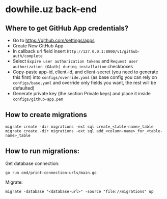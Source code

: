 # dowhile.uz back-end

## Where to get GitHub App credentials?

- Go to https://github.com/settings/apps
- Create New GitHub App
- In callback url field insert `http://127.0.0.1:8000/v1/github-auth/complete`
- Select `Expire user authorization tokens` and `Request user authorization (OAuth) during installation` checkboxes
- Copy-paste app-id, client-id, and client-secret (you need to generate this first) into `configs/override.yaml` (as base config you can rely on `configs/base.yaml` and override only fields you want, the rest will be defaulted)
- Generate private key (the section Private keys) and place it inside `configs/github-app.pem`

## How to create migrations

```
migrate create -dir migrations -ext sql create_<table-name>_table
migrate create -dir migrations -ext sql add_<column-name>_for_<table-name>_table
```

## How to run migrations:

Get database connection:

```
go run cmd/print-connection-urls/main.go
```

Migrate:

```
migrate -database "<database-url>" -source "file://migrations" up
```
